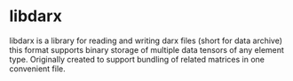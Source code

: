 libdarx
=======

libdarx is a library for reading and writing darx files (short for data archive) this format supports binary storage of multiple data tensors of any element type. Originally created to support bundling of related matrices in one convenient file.
